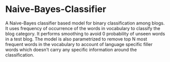 # Naive-Bayes-Classifier
A Naive-Bayes classifier based model for binary classification among blogs. It uses frequency of occurrence of the words in vocabulary to classify the blog category. 
It performs smoothing to avoid 0 probability of unseen words in a test blog.
The model is also parametrized to remove top N most frequent words in the vocabulary to account of language specific filler words which doesn't carry any specific information around the classification.
